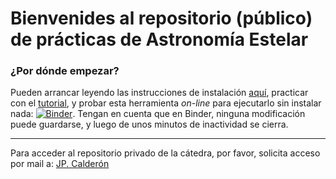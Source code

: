 # Bienvenides al repositorio (público) de **prácticas** de Astronomía Estelar

### ¿Por dónde empezar?
Pueden arrancar leyendo las instrucciones de instalación [aquí](docs/README.md), practicar
con el [tutorial](docs/Tutorial_notebook.ipynb), y probar esta herramienta _on-line_
para ejecutarlo sin instalar nada: [![Binder](https://mybinder.org/badge_logo.svg)](https://mybinder.org/v2/gh/JPCalderon/Astronomia-Estelar/master?filepath=docs%2FTutorial_notebook.ipynb). Tengan en cuenta que en Binder, ninguna modificación puede guardarse, y luego de unos
minutos de inactividad se cierra.

---

Para acceder al repositorio privado de la cátedra, por favor, solicita acceso por mail a: [JP. Calderón](mailto:juan.pablo.calderon0@gmail.com?subject=[AE]%20Acceso%20repositorio%20de%20prácticas)


